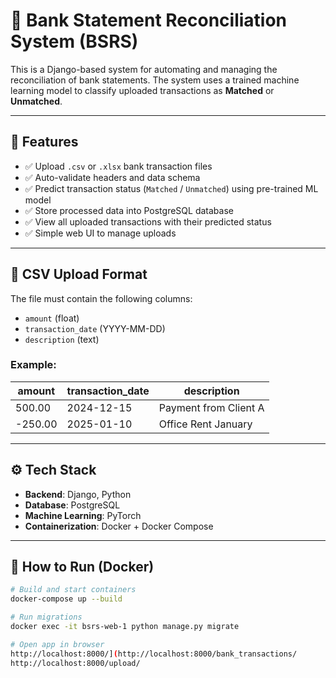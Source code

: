 # 🏦 Bank Statement Reconciliation System (BSRS)

This is a Django-based system for automating and managing the reconciliation of bank statements. The system uses a trained machine learning model to classify uploaded transactions as **Matched** or **Unmatched**.

---

## 🚀 Features

- ✅ Upload `.csv` or `.xlsx` bank transaction files
- ✅ Auto-validate headers and data schema
- ✅ Predict transaction status (`Matched` / `Unmatched`) using pre-trained ML model
- ✅ Store processed data into PostgreSQL database
- ✅ View all uploaded transactions with their predicted status
- ✅ Simple web UI to manage uploads

---

## 🧾 CSV Upload Format

The file must contain the following columns:

- `amount` (float)
- `transaction_date` (YYYY-MM-DD)
- `description` (text)

### Example:

| amount  | transaction_date | description              |
|---------|------------------|--------------------------|
| 500.00  | 2024-12-15       | Payment from Client A    |
| -250.00 | 2025-01-10       | Office Rent January      |

---

## ⚙️ Tech Stack

- **Backend**: Django, Python
- **Database**: PostgreSQL
- **Machine Learning**: PyTorch
- **Containerization**: Docker + Docker Compose

---

## 🐳 How to Run (Docker)

```bash
# Build and start containers
docker-compose up --build

# Run migrations
docker exec -it bsrs-web-1 python manage.py migrate

# Open app in browser
http://localhost:8000/](http://localhost:8000/bank_transactions/
http://localhost:8000/upload/

